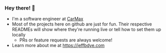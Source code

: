 ### Hey there! 👋

- I'm a software engineer at [CarMax](https://www.carmax.com/)
- Most of the projects here on github are just for fun. Their respective READMEs will show where they're running live or tell how to set them up locally
  - PRs or feature requests are always welcome!
- Learn more about me at https://jeffbdye.com
